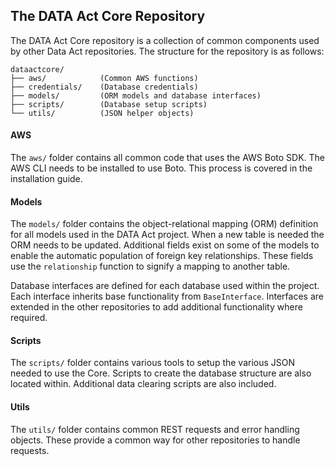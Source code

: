 ## The DATA Act Core Repository

The DATA Act Core repository is a collection of common components used by other
Data Act repositories.  The structure for the repository is as follows:

```
dataactcore/
├── aws/            (Common AWS functions)
├── credentials/    (Database credentials)
├── models/         (ORM models and database interfaces)
├── scripts/        (Database setup scripts)
└── utils/          (JSON helper objects)
```

#### AWS

The `aws/` folder contains all common code that uses the AWS Boto SDK. The AWS CLI needs to be installed to use Boto. This process is covered in the installation guide.

#### Models

The `models/` folder contains the object-relational mapping (ORM) definition for all models used in the DATA Act project. When a new table is needed the ORM needs to be updated. Additional fields exist on some of the models to enable the automatic population of foreign key relationships. These fields use the `relationship` function to signify a mapping to another table.

Database interfaces are defined for each database used within the project.
Each interface inherits base functionality from `BaseInterface`. Interfaces are extended in the other repositories to add additional functionality where required.

#### Scripts

The `scripts/` folder contains various tools to setup the various JSON needed
to use the Core. Scripts to create the database structure are also located
within. Additional data clearing scripts are also included.

#### Utils

The `utils/` folder contains common REST requests and error handling objects.
These provide a common way for other repositories to handle requests.
